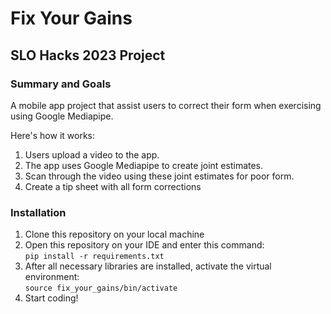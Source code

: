 # Fix Your Gains
## SLO Hacks 2023 Project

### Summary and Goals

A mobile app project that assist users to correct 
their form when exercising using Google Mediapipe. 

Here's how it works:
1. Users upload a video to the app.
2. The app uses Google Mediapipe to create joint estimates.
3. Scan through the video using these joint estimates for poor form.
4. Create a tip sheet with all form corrections

### Installation

1. Clone this repository on your local machine
2. Open this repository on your IDE and enter this command:\
`pip install -r requirements.txt`
3. After all necessary libraries are installed, activate the virtual environment:\
`source fix_your_gains/bin/activate`
4. Start coding!